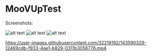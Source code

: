 # MooVUpTest

Screenshots:


![alt text](https://user-images.githubusercontent.com/32219192/143590327-a8883eef-c1aa-48f9-9347-7452ab3131a9.jpeg?raw=true)
![alt text](https://user-images.githubusercontent.com/32219192/143590324-5622c9ae-6a96-4229-b09f-0fc9f1c3dcfa.jpeg?raw=true)
![alt text](https://user-images.githubusercontent.com/32219192/143590315-f2c18c97-b26b-4db9-8367-f468eaad3744.jpeg?raw=true)

https://user-images.githubusercontent.com/32219192/143590329-12469cdb-f933-4ae1-b829-0311b3056776.mp4
